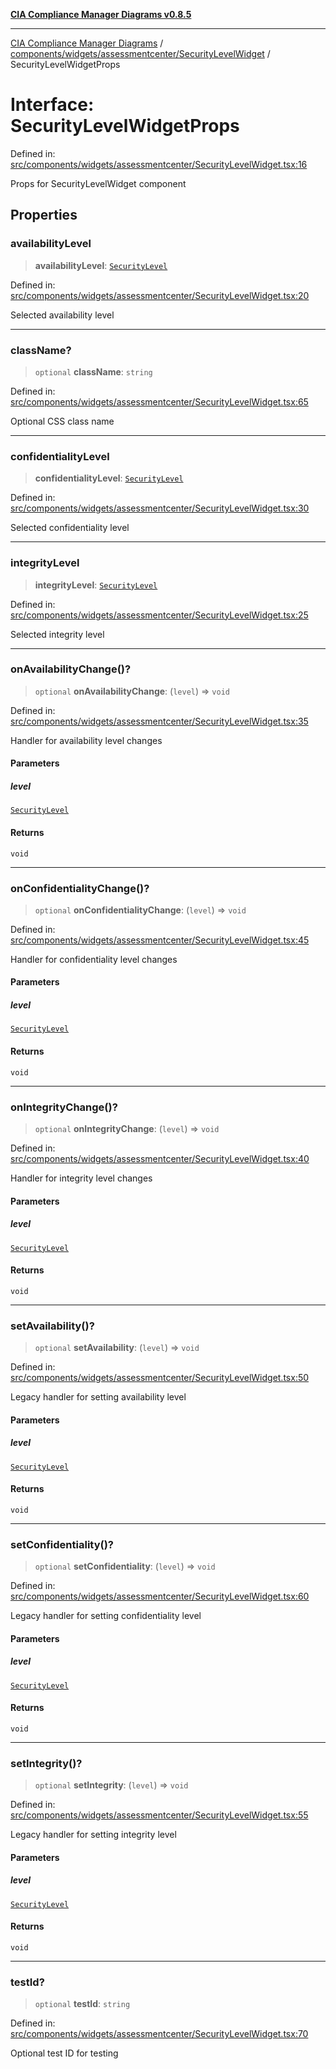 [**CIA Compliance Manager Diagrams v0.8.5**](../../../../../README.md)

***

[CIA Compliance Manager Diagrams](../../../../../modules.md) / [components/widgets/assessmentcenter/SecurityLevelWidget](../README.md) / SecurityLevelWidgetProps

# Interface: SecurityLevelWidgetProps

Defined in: [src/components/widgets/assessmentcenter/SecurityLevelWidget.tsx:16](https://github.com/Hack23/cia-compliance-manager/blob/3ae0301247f765ba03c8c0fe645db4718bb8af76/src/components/widgets/assessmentcenter/SecurityLevelWidget.tsx#L16)

Props for SecurityLevelWidget component

## Properties

### availabilityLevel

> **availabilityLevel**: [`SecurityLevel`](../../../../../types/cia/type-aliases/SecurityLevel.md)

Defined in: [src/components/widgets/assessmentcenter/SecurityLevelWidget.tsx:20](https://github.com/Hack23/cia-compliance-manager/blob/3ae0301247f765ba03c8c0fe645db4718bb8af76/src/components/widgets/assessmentcenter/SecurityLevelWidget.tsx#L20)

Selected availability level

***

### className?

> `optional` **className**: `string`

Defined in: [src/components/widgets/assessmentcenter/SecurityLevelWidget.tsx:65](https://github.com/Hack23/cia-compliance-manager/blob/3ae0301247f765ba03c8c0fe645db4718bb8af76/src/components/widgets/assessmentcenter/SecurityLevelWidget.tsx#L65)

Optional CSS class name

***

### confidentialityLevel

> **confidentialityLevel**: [`SecurityLevel`](../../../../../types/cia/type-aliases/SecurityLevel.md)

Defined in: [src/components/widgets/assessmentcenter/SecurityLevelWidget.tsx:30](https://github.com/Hack23/cia-compliance-manager/blob/3ae0301247f765ba03c8c0fe645db4718bb8af76/src/components/widgets/assessmentcenter/SecurityLevelWidget.tsx#L30)

Selected confidentiality level

***

### integrityLevel

> **integrityLevel**: [`SecurityLevel`](../../../../../types/cia/type-aliases/SecurityLevel.md)

Defined in: [src/components/widgets/assessmentcenter/SecurityLevelWidget.tsx:25](https://github.com/Hack23/cia-compliance-manager/blob/3ae0301247f765ba03c8c0fe645db4718bb8af76/src/components/widgets/assessmentcenter/SecurityLevelWidget.tsx#L25)

Selected integrity level

***

### onAvailabilityChange()?

> `optional` **onAvailabilityChange**: (`level`) => `void`

Defined in: [src/components/widgets/assessmentcenter/SecurityLevelWidget.tsx:35](https://github.com/Hack23/cia-compliance-manager/blob/3ae0301247f765ba03c8c0fe645db4718bb8af76/src/components/widgets/assessmentcenter/SecurityLevelWidget.tsx#L35)

Handler for availability level changes

#### Parameters

##### level

[`SecurityLevel`](../../../../../types/cia/type-aliases/SecurityLevel.md)

#### Returns

`void`

***

### onConfidentialityChange()?

> `optional` **onConfidentialityChange**: (`level`) => `void`

Defined in: [src/components/widgets/assessmentcenter/SecurityLevelWidget.tsx:45](https://github.com/Hack23/cia-compliance-manager/blob/3ae0301247f765ba03c8c0fe645db4718bb8af76/src/components/widgets/assessmentcenter/SecurityLevelWidget.tsx#L45)

Handler for confidentiality level changes

#### Parameters

##### level

[`SecurityLevel`](../../../../../types/cia/type-aliases/SecurityLevel.md)

#### Returns

`void`

***

### onIntegrityChange()?

> `optional` **onIntegrityChange**: (`level`) => `void`

Defined in: [src/components/widgets/assessmentcenter/SecurityLevelWidget.tsx:40](https://github.com/Hack23/cia-compliance-manager/blob/3ae0301247f765ba03c8c0fe645db4718bb8af76/src/components/widgets/assessmentcenter/SecurityLevelWidget.tsx#L40)

Handler for integrity level changes

#### Parameters

##### level

[`SecurityLevel`](../../../../../types/cia/type-aliases/SecurityLevel.md)

#### Returns

`void`

***

### setAvailability()?

> `optional` **setAvailability**: (`level`) => `void`

Defined in: [src/components/widgets/assessmentcenter/SecurityLevelWidget.tsx:50](https://github.com/Hack23/cia-compliance-manager/blob/3ae0301247f765ba03c8c0fe645db4718bb8af76/src/components/widgets/assessmentcenter/SecurityLevelWidget.tsx#L50)

Legacy handler for setting availability level

#### Parameters

##### level

[`SecurityLevel`](../../../../../types/cia/type-aliases/SecurityLevel.md)

#### Returns

`void`

***

### setConfidentiality()?

> `optional` **setConfidentiality**: (`level`) => `void`

Defined in: [src/components/widgets/assessmentcenter/SecurityLevelWidget.tsx:60](https://github.com/Hack23/cia-compliance-manager/blob/3ae0301247f765ba03c8c0fe645db4718bb8af76/src/components/widgets/assessmentcenter/SecurityLevelWidget.tsx#L60)

Legacy handler for setting confidentiality level

#### Parameters

##### level

[`SecurityLevel`](../../../../../types/cia/type-aliases/SecurityLevel.md)

#### Returns

`void`

***

### setIntegrity()?

> `optional` **setIntegrity**: (`level`) => `void`

Defined in: [src/components/widgets/assessmentcenter/SecurityLevelWidget.tsx:55](https://github.com/Hack23/cia-compliance-manager/blob/3ae0301247f765ba03c8c0fe645db4718bb8af76/src/components/widgets/assessmentcenter/SecurityLevelWidget.tsx#L55)

Legacy handler for setting integrity level

#### Parameters

##### level

[`SecurityLevel`](../../../../../types/cia/type-aliases/SecurityLevel.md)

#### Returns

`void`

***

### testId?

> `optional` **testId**: `string`

Defined in: [src/components/widgets/assessmentcenter/SecurityLevelWidget.tsx:70](https://github.com/Hack23/cia-compliance-manager/blob/3ae0301247f765ba03c8c0fe645db4718bb8af76/src/components/widgets/assessmentcenter/SecurityLevelWidget.tsx#L70)

Optional test ID for testing

